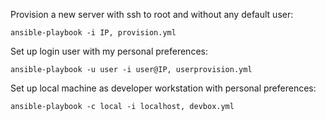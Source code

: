 Provision a new server with ssh to root and without any default user:
```
ansible-playbook -i IP, provision.yml
```

Set up login user with my personal preferences:
```
ansible-playbook -u user -i user@IP, userprovision.yml
```

Set up local machine as developer workstation with personal preferences:
```
ansible-playbook -c local -i localhost, devbox.yml
```

